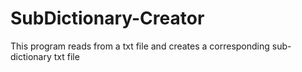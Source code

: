 # SubDictionary-Creator
This program reads from a txt file and creates a corresponding sub-dictionary txt file
